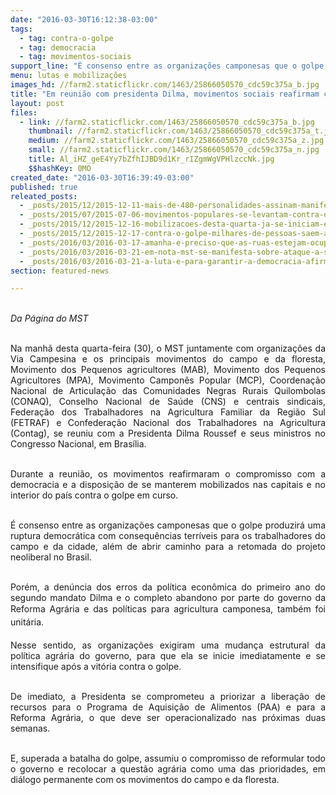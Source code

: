 ```yaml
---
date: "2016-03-30T16:12:38-03:00"
tags:
  - tag: contra-o-golpe
  - tag: democracia
  - tag: movimentos-sociais
support_line: "É consenso entre as organizações camponesas que o golpe produzirá uma ruptura democrática com consequências terríveis para os trabalhadores do campo e da cidade, além de abrir caminho para a retomada do projeto neoliberal no Brasil."
menu: lutas e mobilizações
images_hd: //farm2.staticflickr.com/1463/25866050570_cdc59c375a_b.jpg
title: "Em reunião com presidenta Dilma, movimentos sociais reafirmam compromisso com a democracia"
layout: post
files:
  - link: //farm2.staticflickr.com/1463/25866050570_cdc59c375a_b.jpg
    thumbnail: //farm2.staticflickr.com/1463/25866050570_cdc59c375a_t.jpg
    medium: //farm2.staticflickr.com/1463/25866050570_cdc59c375a_z.jpg
    small: //farm2.staticflickr.com/1463/25866050570_cdc59c375a_n.jpg
    title: Al_iHZ_geE4Yy7bZfhIJBD9d1Kr_rIZgmWgVPHlzccNk.jpg
    $$hashKey: 0MO
created_date: "2016-03-30T16:39:49-03:00"
published: true
releated_posts:
  - _posts/2015/12/2015-12-11-mais-de-480-personalidades-assinam-manifesto-contra-golpe.md
  - _posts/2015/07/2015-07-06-movimentos-populares-se-levantam-contra-o-golpe.md
  - _posts/2015/12/2015-12-16-mobilizacoes-desta-quarta-ja-se-iniciam-em-diversas-partes-do-brasil.md
  - _posts/2015/12/2015-12-17-contra-o-golpe-milhares-de-pessoas-saem-as-ruas-na-bahia.md
  - _posts/2016/03/2016-03-17-amanha-e-preciso-que-as-ruas-estejam-ocupadas-por-gente-que-nao-tem-medo-da-direita-diz-valter-pomar.md
  - _posts/2016/03/2016-03-21-em-nota-mst-se-manifesta-sobre-ataque-a-sede-do-pcdob-em-campo-grande.md
  - _posts/2016/03/2016-03-21-a-luta-e-para-garantir-a-democracia-afirma-frente-brasil-popular.md
section: featured-news

---
```

<p style="text-align: justify;"><br />
<em>Da P&aacute;gina do MST&nbsp;</em></p>

<p style="text-align: justify;"><br />
Na manh&atilde; desta quarta-feira (30), o MST juntamente com organiza&ccedil;&otilde;es da Via Campesina e os principais movimentos do campo e da floresta, Movimento dos Pequenos agricultores (MAB), Movimento dos Pequenos Agricultores (MPA), Movimento Campon&ecirc;s Popular (MCP), Coordena&ccedil;&atilde;o Nacional de Articula&ccedil;&atilde;o das Comunidades Negras Rurais Quilombolas (CONAQ), Conselho Nacional de Sa&uacute;de (CNS) e centrais sindicais, Federa&ccedil;&atilde;o dos Trabalhadores na Agricultura Familiar da Regi&atilde;o Sul (FETRAF) e&nbsp;Confedera&ccedil;&atilde;o Nacional dos Trabalhadores na Agricultura (Contag), se reuniu&nbsp;com a Presidenta Dilma Roussef e seus ministros no Congresso Nacional, em Bras&iacute;lia.&nbsp;</p>

<p style="text-align: justify;"><br />
Durante a reuni&atilde;o, os movimentos reafirmaram o compromisso com a democracia e a disposi&ccedil;&atilde;o de se manterem mobilizados nas capitais e no interior do pa&iacute;s contra o golpe em curso.</p>

<p style="text-align: justify;"><br />
&Eacute; consenso entre as organiza&ccedil;&otilde;es camponesas que o golpe produzir&aacute; uma ruptura democr&aacute;tica com consequ&ecirc;ncias terr&iacute;veis para os trabalhadores do campo e da cidade, al&eacute;m de abrir caminho para a retomada do projeto neoliberal no Brasil.</p>

<p style="text-align: justify;"><br />
Por&eacute;m, a den&uacute;ncia dos erros da pol&iacute;tica econ&ocirc;mica do primeiro ano do segundo mandato Dilma e o completo abandono por parte do governo da Reforma Agr&aacute;ria e das pol&iacute;ticas para agricultura camponesa, <span style="line-height: 20.8px; text-align: justify;">tamb&eacute;m foi unit&aacute;ria</span>.<br />
<br />
Nesse sentido, as organiza&ccedil;&otilde;es exigiram uma mudan&ccedil;a estrutural da pol&iacute;tica agr&aacute;ria do governo, para que ela se inicie imediatamente e se intensifique ap&oacute;s a vit&oacute;ria contra o golpe.</p>

<p style="text-align: justify;"><br />
De imediato, a Presidenta se comprometeu a priorizar a libera&ccedil;&atilde;o de recursos para o Programa de Aquisi&ccedil;&atilde;o de Alimentos (PAA) e para a Reforma Agr&aacute;ria, o que deve ser operacionalizado nas pr&oacute;ximas duas semanas.</p>

<p style="text-align: justify;"><br />
E, superada a batalha do golpe, assumiu o compromisso de reformular todo o governo e recolocar a quest&atilde;o agr&aacute;ria como uma das prioridades, em di&aacute;logo permanente com os movimentos do campo e da floresta.</p>
